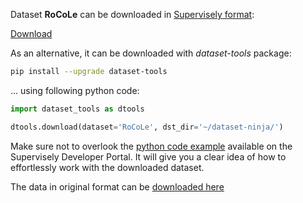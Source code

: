Dataset **RoCoLe** can be downloaded in [Supervisely format](https://developer.supervisely.com/api-references/supervisely-annotation-json-format):

 [Download](https://assets.supervisely.com/supervisely-supervisely-assets-public/teams_storage/j/N/Yr/lNgKYdAE58dH9ZivUyJVCITvRGzRKupRqLmPSLfuBS74FsqtXBx4wLMGt6dGUVqKDVzLlgLAOaNkHmnVmtVE8LwUS9tPZC6AeRMTpRkJFlGdS9H96GIKjoQ2liB0.tar)

As an alternative, it can be downloaded with *dataset-tools* package:
``` bash
pip install --upgrade dataset-tools
```

... using following python code:
``` python
import dataset_tools as dtools

dtools.download(dataset='RoCoLe', dst_dir='~/dataset-ninja/')
```
Make sure not to overlook the [python code example](https://developer.supervisely.com/getting-started/python-sdk-tutorials/iterate-over-a-local-project) available on the Supervisely Developer Portal. It will give you a clear idea of how to effortlessly work with the downloaded dataset.

The data in original format can be [downloaded here](https://prod-dcd-datasets-cache-zipfiles.s3.eu-west-1.amazonaws.com/c5yvn32dzg-2.zip)